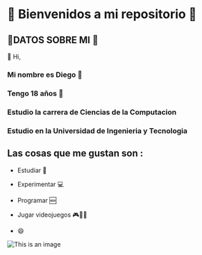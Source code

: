 # 🧒​ Bienvenidos a mi repositorio ​🎲​ 
## ​🤖​DATOS SOBRE MI 👾
👋 Hi,
### Mi nombre es Diego 🧙​
### Tengo 18 años ​🧛​
### Estudio la carrera de Ciencias de la Computacion
### Estudio en la Universidad de Ingenieria y Tecnologia
## Las cosas que me gustan son :

- Estudiar 📱

- Experimentar 💻

- Programar 🆕

- Jugar videojuegos ​🎮​👦🏻​
- 😄

![This is an image](https://talently.tech/blog/wp-content/uploads/2021/07/frames-768x497.png)
